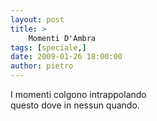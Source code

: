```yaml
---
layout: post
title: >
    Momenti D'Ambra
tags: [speciale,]
date: 2009-01-26 18:00:00
author: pietro
---
```

I momenti colgono intrappolando<br/>questo dove in nessun quando.
